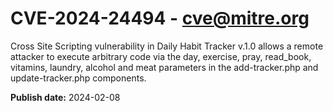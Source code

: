 # CVE-2024-24494 - cve@mitre.org

Cross Site Scripting vulnerability in Daily Habit Tracker v.1.0 allows a remote attacker to execute arbitrary code via the day, exercise, pray, read_book, vitamins, laundry, alcohol and meat parameters in the add-tracker.php and update-tracker.php components.

**Publish date:** 2024-02-08
